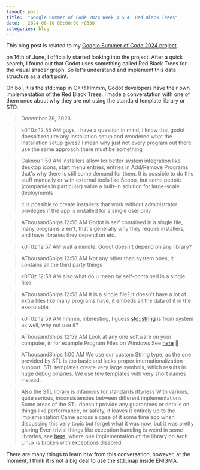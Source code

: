 ```yaml
---
layout: post
title:  "Google Summer of Code 2024 Week 3 & 4: Red Black Trees"
date:   2024-06-10 00:00:00 +0300
categories: blog
---
```


This blog post is related to my [Google Summer of Code 2024 project][my-google-summer-of-code-2024-project].

on 16th of June, I officially started looking into the project. After a quick search, I found out that Godot uses something called Red Black Trees for the visual shader graph. So let's understand and implement this data structure as a start point.

Oh boi, it is the std::map in C++! Hmmm, Godot developers have their own implementation of the Red Black Trees. I made a converstation with one of them once about why they are not using the standard template library or STD.

> December 29, 2023
 
> k0T0z 12:55 AM
> guys, i have a question in mind, i know that godot doesn't require any installation setup and wondered what the installation setup gives? I mean why just not every program out there use the same approach there must be something

> Calinou 1:50 AM
> installers allow for better system integration like desktop icons, start menu entries, entries in Add/Remove Programs
> that's why there is still some demand for them. It is possible to do this stuff manually or with external tools like Scoop, but some people (companies in particular) value a built-in solution for large-scale deployments
>
> it is possible to create installers that work without administrator privileges if the app is installed for a single user only

> AThousandShips 12:56 AM
> Godot is self contained in a single file, many programs aren't, that's generally why they require installers, and have libraries they depend on etc.

> k0T0z 12:57 AM
> wait a minute, Godot doesn't depend on any library?

> AThousandShips 12:58 AM
> Not any other than system ones, it contains all the third party things

> k0T0z 12:58 AM
> also what do u mean by self-contained in a single file?

> AThousandShips 12:58 AM
> It is a single file? It doesn't have a lot of extra files like many programs have, it embeds all the data of it in the executable

> k0T0z 12:59 AM
> hmmm, interesting, I guess <std::string> is from system as well, why not use it?

> AThousandShips 12:59 AM
> Look at any one software on your computer, in for example Program Files on Windows
See [here](https://docs.godotengine.org/en/stable/about/faq.html#doc-faq-why-not-stl) 🙂

> AThousandShips 1:00 AM
> We use our custom String type, as the one provided by STL is too basic and lacks proper internationalization support.
> STL templates create very large symbols, which results in huge debug binaries. We use few templates with very short names instead.

> Also the STL library is infamous for standards iffyness
> With various, quite serious, inconsistencies between different implementations
> Some areas of the STL doesn't provide any guarantees or details on things like performance, or safety, it leaves it entirely up to the implementation
> Came across a case of it some time ago when discussing this very topic but forget what it was now, but it was pretty glaring
> Even trivial things like exception handling is weird in some libraries, see [here](https://github.com/godotengine/godot-cpp/issues/1326), where one implementation of the library on Arch Linux is broken with exceptions disabled

There are many things to learn btw from this conversation, however, at the moment, I think it is not a big deal to use the std::map inside ENIGMA.

[my-google-summer-of-code-2024-project]: https://summerofcode.withgoogle.com/programs/2024/projects/wYTZuQbA
